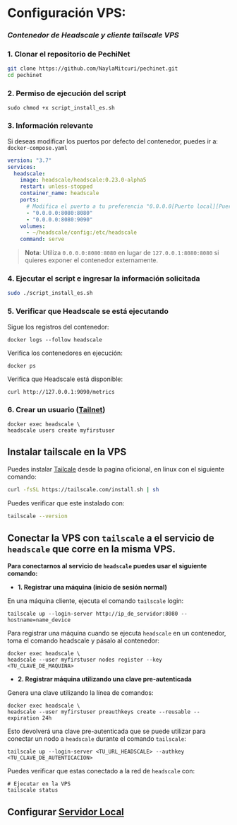 # Configuración VPS:

### *Contenedor de Headscale y cliente tailscale VPS*

### 1. Clonar el repositorio de PechiNet

```bash
git clone https://github.com/NaylaMitcuri/pechinet.git
cd pechinet
```

### 2. Permiso de ejecución del script

```shell
sudo chmod +x script_install_es.sh
```

### 3. Información relevante

Si deseas modificar los puertos por defecto del contenedor, puedes ir a: `docker-compose.yaml`

```yaml
version: "3.7"
services:
  headscale:
    image: headscale/headscale:0.23.0-alpha5
    restart: unless-stopped
    container_name: headscale
    ports:
      # Modifica el puerto a tu preferencia "0.0.0.0[Puerto local][Puerto del contenedor]"
      - "0.0.0.0:8080:8080"
      - "0.0.0.0:8080:9090"
    volumes:
      - ~/headscale/config:/etc/headscale
    command: serve
```

> **Nota**: Utiliza `0.0.0.0:8080:8080` en lugar de `127.0.0.1:8080:8080` si quieres exponer el contenedor externamente.

### 4. Ejecutar el script e ingresar la información solicitada

```bash
sudo ./script_install_es.sh
```

### 5. Verificar que Headscale se está ejecutando

Sigue los registros del contenedor:

```shell
docker logs --follow headscale
```

Verifica los contenedores en ejecución:

```shell
docker ps
```

Verifica que Headscale está disponible:

```shell
curl http://127.0.0.1:9090/metrics
```

### 6. Crear un usuario ([Tailnet](https://tailscale.com/kb/1136/tailnet/))

```shell
docker exec headscale \
headscale users create myfirstuser
```
## Instalar tailscale en la VPS

Puedes instalar [Tailcale](https://tailscale.com/) desde la pagina oficional, en linux con el siguiente comando:

```bash
curl -fsSL https://tailscale.com/install.sh | sh
```
Puedes verificar que este instalado con:

```bash
tailscale --version
```

## **Conectar la VPS con `tailscale` a el servicio de `headscale` que corre en la misma VPS.**

**Para conectarnos al servicio de `headscale` puedes usar el siguiente comando:**

- **1. Registrar una máquina (inicio de sesión normal)**

En una máquina cliente, ejecuta el comando `tailscale` login:

```shell
tailscale up --login-server http://ip_de_servidor:8080 --hostname=name_device
```

Para registrar una máquina cuando se ejecuta `headscale` en un contenedor, toma el comando headscale y pásalo al contenedor:

```shell
docker exec headscale \
headscale --user myfirstuser nodes register --key <TU_CLAVE_DE_MAQUINA>
```

- **2. Registrar máquina utilizando una clave pre-autenticada**

Genera una clave utilizando la línea de comandos:

```shell
docker exec headscale \
headscale --user myfirstuser preauthkeys create --reusable --expiration 24h
```

Esto devolverá una clave pre-autenticada que se puede utilizar para conectar un nodo a `headscale` durante el comando `tailscale`:

```shell
tailscale up --login-server <TU_URL_HEADSCALE> --authkey <TU_CLAVE_DE_AUTENTICACION>
```
Puedes verificar que estas conectado a la red de `headscale` con:

```shell
# Ejecutar en la VPS
tailscale status
```

## Configurar [Servidor Local](/config_local.md)
